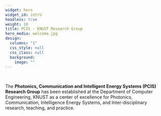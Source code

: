 ```yaml
---
widget: hero
widget_id: intro
headless: true
weight: 10
title: PCIS - KNUST Research Group
hero_media: welcome.jpg
design:
  columns: "1"
  css_style: null
  css_class: null
  background:
    image: ""
---
```

<br>

The **Photonics, Communication and Intelligent Energy Systems (PCIS)** **Research Group** has been established at the Department of Computer Engineering, KNUST as a center of excellence for Photonics, Communication, Intelligence Energy Systems, and Inter-disciplinary research, teaching, and practice.